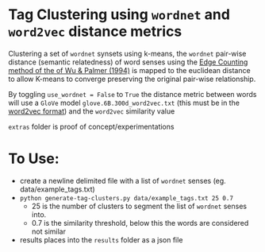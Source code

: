# Tag Clustering using `wordnet` and `word2vec` distance metrics

Clustering a set of `wordnet` synsets using k-means, the `wordnet` pair-wise distance (semantic relatedness) of word senses using the [Edge Counting method of the of Wu & Palmer (1994)](https://pdfs.semanticscholar.org/6eff/221e1cf5ae28ce7dcb60515d028b98e37aa5.pdf) is mapped to the euclidean distance to allow K-means to converge preserving the original pair-wise relationship.

By toggling `use_wordnet = False` to `True` the distance metric between words will use a `GloVe` model `glove.6B.300d_word2vec.txt` (this must be in the [word2vec format](https://radimrehurek.com/gensim/scripts/glove2word2vec.html)) and the `word2vec` similarity value

`extras` folder is proof of concept/experimentations

# To Use:

- create a newline delimited file with a list of `wordnet` senses (eg. data/example_tags.txt)
- ```python generate-tag-clusters.py data/example_tags.txt 25 0.7```
  - 25 is the number of clusters to segment the list of `wordnet` senses into.
  - 0.7 is the similarity threshold, below this the words are considered not similar
- results places into the `results` folder as a json file
